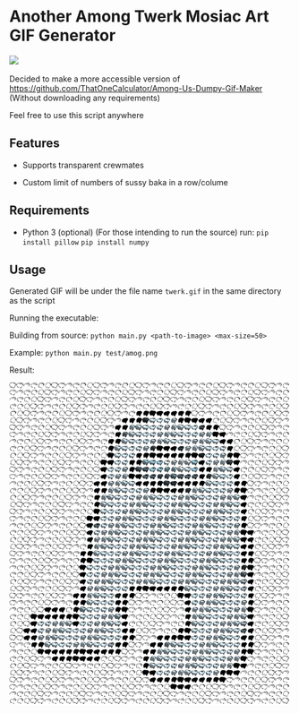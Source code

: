 # Another Among Twerk Mosiac Art GIF Generator

<img src="hank.gif" width="500">

Decided to make a more accessible version of https://github.com/ThatOneCalculator/Among-Us-Dumpy-Gif-Maker
(Without downloading any requirements)

Feel free to use this script anywhere

## Features
- Supports transparent crewmates

- Custom limit of numbers of sussy baka in a row/colume

## Requirements
- Python 3 (optional) (For those intending to run the source)
    run:
    `pip install pillow`
    `pip install numpy`

## Usage

Generated GIF will be under the file name `twerk.gif` in the same directory as the script

Running the executable:

Building from source:
`python main.py <path-to-image> <max-size=50>`

Example:
`python main.py test/amog.png`

Result:

<img src="amog.gif" width="500">